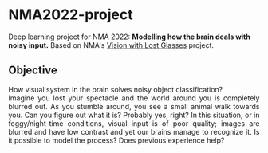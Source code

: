 # NMA2022-project
Deep learning project for NMA 2022: **Modelling how the brain deals with noisy input.** Based on NMA's [Vision with Lost Glasses](https://deeplearning.neuromatch.io/projects/Neuroscience/blurry_vision.html) project. 

## Objective

<p align="justify"> How visual system in the brain solves noisy object classification? <br/> Imagine you lost your spectacle and the world around you is completely blurred out. As you stumble around, you see a small animal walk towards you. Can you figure out what it is? Probably yes, right? In this situation, or in foggy/night-time conditions, visual input is of poor quality; images are blurred and have low contrast and yet our brains manage to recognize it. Is it possible to model the process? Does previous experience help? </p>
